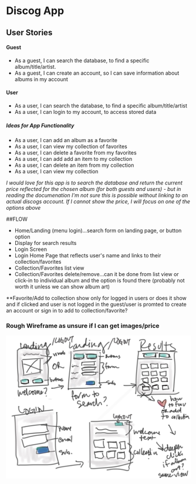 # Discog App



## User Stories

#### Guest

* As a guest, I can search the database, to find a specific album/title/artist.
* As a guest, I can create an account, so I can save information about albums in my account
#### User
* As a user, I can search the database, to find a specific album/title/artist
* As a user, I can login to my account, to access stored data

##### Ideas for App Functionality
* As a user, I can add an album as a favorite
* As a user, I can view my collection of favorites
* As a user, I can delete a favorite from my favorites
* As a user, I can add add an item to my collection
* As a user, I can delete an item from my collection
* As a user, I can view my collection

*I would love for this app is to search the database and return the current price reflected for the chosen album (for both guests and users) - but in reading the documenation I'm not sure this is possible without linking to an actual discogs account. If I cannot show the price, I will focus on one of the options above*


##FLOW

* Home/Landing (menu login)...search form on landing page, or button option
* Display for search results
* Login Screen
* Login Home Page that reflects user's name and links to their collection/favorites
* Collection/Favorites list view
* Collection/Favorites delete/remove...can it be done from list view or click-in to individual album and the option is found there (probably not worth it unless we can show album art)


**Favorite/Add to collection show only for logged in users or does it show and if clicked and user is not logged in the guest/user is promted to create an account or sign in to add to collection/favorite?

### Rough Wireframe as unsure if I can get images/price

![wireframe](wireframe_quick.jpg)
